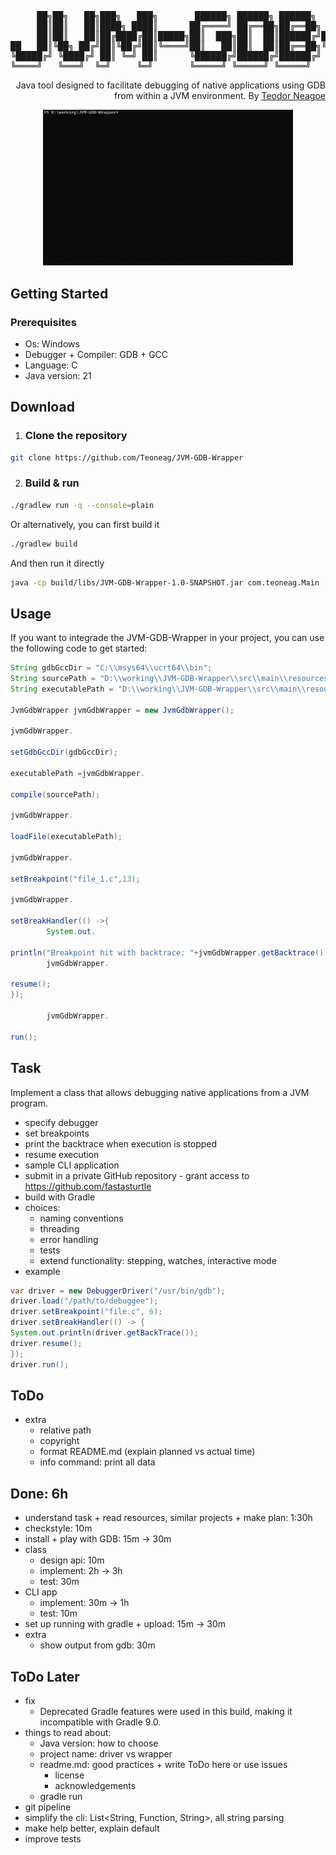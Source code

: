 <div style="text-align: center;">
<pre>
     ██╗██╗   ██╗███╗   ███╗       ██████╗ ██████╗ ██████╗       ██╗    ██╗██████╗  █████╗ ██████╗ ██████╗ ███████╗██████╗ 
     ██║██║   ██║████╗ ████║      ██╔════╝ ██╔══██╗██╔══██╗      ██║    ██║██╔══██╗██╔══██╗██╔══██╗██╔══██╗██╔════╝██╔══██╗
     ██║██║   ██║██╔████╔██║█████╗██║  ███╗██║  ██║██████╔╝█████╗██║ █╗ ██║██████╔╝███████║██████╔╝██████╔╝█████╗  ██████╔╝
██   ██║╚██╗ ██╔╝██║╚██╔╝██║╚════╝██║   ██║██║  ██║██╔══██╗╚════╝██║███╗██║██╔══██╗██╔══██║██╔═══╝ ██╔═══╝ ██╔══╝  ██╔══██╗
╚█████╔╝ ╚████╔╝ ██║ ╚═╝ ██║      ╚██████╔╝██████╔╝██████╔╝      ╚███╔███╔╝██║  ██║██║  ██║██║     ██║     ███████╗██║  ██║
╚════╝   ╚═══╝  ╚═╝     ╚═╝       ╚═════╝ ╚═════╝ ╚═════╝        ╚══╝╚══╝ ╚═╝  ╚═╝╚═╝  ╚═╝╚═╝     ╚═╝     ╚══════╝╚═╝  ╚═╝
</pre>
<div style="text-align: right;">

Java tool designed to facilitate debugging of native applications using GDB from within a JVM environment.
By [Teodor Neagoe](https://github.com/Teoneag)

</div>
<img src="gifs/JVM-GDB-Wrapper Preview.gif" width="400" alt="JVM-GDB-Wrapper Preview"/>
</div>

## Getting Started

### Prerequisites

- Os: Windows
- Debugger + Compiler: GDB + GCC
- Language: C
- Java version: 21

## Download

1. ### Clone the repository

```bash
git clone https://github.com/Teoneag/JVM-GDB-Wrapper
```

2. ### Build & run

```bash
./gradlew run -q --console=plain
```

Or alternatively, you can first build it

```bash
./gradlew build
```

And then run it directly

```bash
java -cp build/libs/JVM-GDB-Wrapper-1.0-SNAPSHOT.jar com.teoneag.Main
```

## Usage

If you want to integrade the JVM-GDB-Wrapper in your project, you can use the following code to get started:

```java
String gdbGccDir = "C:\\msys64\\ucrt64\\bin";
String sourcePath = "D:\\working\\JVM-GDB-Wrapper\\src\\main\\resources\\file_1.c";
String executablePath = "D:\\working\\JVM-GDB-Wrapper\\src\\main\\resources\\file_1.exe";

JvmGdbWrapper jvmGdbWrapper = new JvmGdbWrapper();

jvmGdbWrapper.

setGdbGccDir(gdbGccDir);

executablePath =jvmGdbWrapper.

compile(sourcePath);

jvmGdbWrapper.

loadFile(executablePath);

jvmGdbWrapper.

setBreakpoint("file_1.c",13);

jvmGdbWrapper.

setBreakHandler(() ->{
        System.out.

println("Breakpoint hit with backtrace: "+jvmGdbWrapper.getBacktrace());
        jvmGdbWrapper.

resume();
});

        jvmGdbWrapper.

run();
```

## Task
Implement a class that allows debugging native applications from a JVM program.
  - specify debugger
  - set breakpoints
  - print the backtrace when execution is stopped
  - resume execution
- sample CLI application
- submit in a private GitHub repository - grant access to https://github.com/fastasturtle
- build with Gradle
- choices:
  - naming conventions
  - threading
  - error handling
  - tests
  - extend functionality: stepping, watches, interactive mode
- example 
```java
var driver = new DebuggerDriver("/usr/bin/gdb");
driver.load("/path/to/debuggee");
driver.setBreakpoint("file.c", 6);
driver.setBreakHandler(() -> {
System.out.println(driver.getBackTrace());
driver.resume();
});
driver.run();
```

## ToDo
- extra
  - relative path
  - copyright
  - format README.md (explain planned vs actual time)
  - info command: print all data

## Done: 6h
- understand task + read resources, similar projects + make plan: 1:30h
- checkstyle: 10m
- install + play with GDB: 15m -> 30m
- class
  - design api: 10m
  - implement: 2h -> 3h
  - test: 30m
- CLI app
  - implement: 30m -> 1h
  - test: 10m
- set up running with gradle + upload: 15m -> 30m
- extra
  - show output from gdb: 30m

## ToDo Later
- fix
  - Deprecated Gradle features were used in this build, making it incompatible with Gradle 9.0.
- things to read about:
  - Java version: how to choose
  - project name: driver vs wrapper
  - readme.md: good practices + write ToDo here or use issues
    - license
    - acknowledgements
  - gradle run
- git pipeline
- simplify the cli: List<String, Function, String>, all string parsing
- make help better, explain default
- improve tests